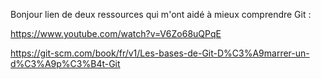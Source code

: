 Bonjour lien de deux ressources qui m'ont aidé à mieux comprendre Git :

https://www.youtube.com/watch?v=V6Zo68uQPqE

https://git-scm.com/book/fr/v1/Les-bases-de-Git-D%C3%A9marrer-un-d%C3%A9p%C3%B4t-Git
